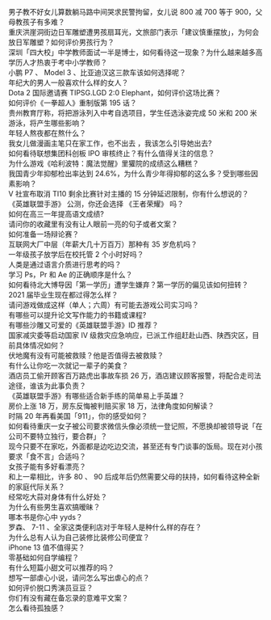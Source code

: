 男子教不好女儿算数躺马路中间哭求民警拘留，女儿说 800 减 700 等于 900，父母教孩子有多难？  
重庆洪崖洞街边日军雕塑遭男孩扇耳光，文旅部门表示「建议慎重摆放」，为何会放日军雕塑？如何评价男孩行为？  
深圳「四大校」中学教师面试一半是博士，如何看待这一现象？为什么越来越多高学历人才热衷于考中小学教师？  
小鹏 P7 、 Model 3 、比亚迪汉这三款车该如何选择呢？  
年纪大的男人一般喜欢什么样的女人？  
Dota 2 国际邀请赛 TIPSG.LGD 2:0 Elephant，如何评价这场比赛？  
如何评价《一拳超人》重制版第 195 话？  
贵州教育厅称，将把游泳列入中考自选项目，学生任选泳姿完成 50 米和 200 米游泳，将产生哪些影响？  
年轻人熬夜都在熬什么？  
我女儿做漫画主笔只在家工作，也不出去 ，我该怎么引导她出去?  
如何看待联想集团科创板 IPO 审核终止？有什么值得关注的信息？  
为什么游戏《哈利波特：魔法觉醒》里獾院的成绩这么糟糕？  
我国青少年抑郁检出率达到 24.6%，为什么青少年得抑郁的这么多？受到哪些因素影响？  
V 社宣布取消 TI10 剩余比赛针对主播的 15 分钟延迟限制，你有什么想说的？  
《英雄联盟手游》 公测，你还会选择 《王者荣耀》 吗？  
如何在高三一年提高语文成绩?  
请问你的收藏里有没有让人眼前一亮的句子或者文案？  
如何准备一场辩论赛？  
互联网大厂中层（年薪大几十万百万）那种有 35 岁危机吗？  
一年级孩子放学后在校托管 2 个小时好吗？  
人类是通过语言介质进行思考的吗？  
学习 Ps，Pr 和 Ae 的正确顺序是什么？  
如何看待北大博导因「第一学历」遭学生嫌弃？第一学历的偏见该如何扭转？  
2021 届毕业生现在都过得怎么样？  
请问游戏做成这样（单人；六周）有可能去游戏公司实习吗？  
有哪些可以提升论文写作能力的书籍或课程?  
有哪些沙雕又可爱的《英雄联盟手游》ID 推荐？  
国家减灾委等启动国家 Ⅳ 级救灾应急响应，已派工作组赶赴山西、陕西灾区，目前具体情况如何？  
伏地魔有没有可能被救赎？他是否值得去被救赎？  
有什么让你吃一次就记一辈子的美食？  
酒店员工偷开顾客百万路虎出事故车损 26 万，酒店建议顾客报警，将配合走司法途径，谁该为此事负责？  
《英雄联盟手游》有哪些适合新手练的简单易上手英雄？  
房价上涨 18 万，房东反悔被判赔买家 18 万，法律角度如何解读？  
时隔 20 年再看美国「911」，你的感受如何？  
如何看待重庆一女子被公司要求微信头像必须统一登记照，不愿换却被领导说「在公司不要特立独行，要合群」？  
现今只要不在家吃，外面都是边吃边交流，甚至还有专门谈事的饭局。现在对小孩要求「食不言」合适吗？  
女孩子能有多好看漂亮？  
和上一辈相比，许多 80 、 90 后成年后仍然需要父母的扶持，如何看待这种全新的家庭代际关系？  
经常吃大蒜对身体有什么好处？  
为什么有些男生喜欢搞暧昧？  
哪本书是你心中 yyds？  
罗森、 7-11 、全家这类便利店对于年轻人是种什么样的存在？  
为什么总有人认为自己装修比装修公司便宜？  
iPhone 13 值不值得买？  
零基础如何自学编程？  
有什么短篇小甜文可以推荐的吗？  
想写一部虐心小说，请问怎么写出虐心的点？  
如何评价脱口秀演员豆豆？  
你们有没有藏在备忘录的意难平文案？  
怎么看待孤独感？  
